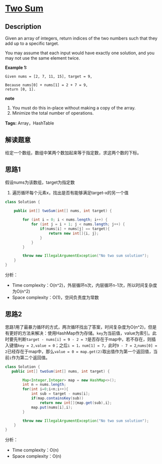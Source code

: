 # [Two Sum][title]

## Description

Given an array of integers, return indices of the two numbers such that they add up to a specific target.

You may assume that each input would have exactly one solution, and you may not use the same element twice.

**Example 1:**

```
Given nums = [2, 7, 11, 15], target = 9,

Because nums[0] + nums[1] = 2 + 7 = 9,
return [0, 1].
```
**note**
1. You must do this in-place without making a copy of the array.
2. Minimize the total number of operations.


**Tags:** Array，HashTable


## 解读题意
给定一个数组，数组中某两个数加起来等于指定数，求这两个数的下标。

## 思路1 
假设nums为该数组，target为指定数

1. 遍历循环每个元素x，找出是否有能够满足target-x的另一个值


```java
class Solution { 
  
    public int[] twoSum(int[] nums, int target) {

        for (int i = 0; i < nums.length; i++) {
            for (int j = i + 1; j < nums.length; j++) {
                if(nums[i] + nums[j] == target){
                    return new int[]{i, j};
                }
            }
        }

        throw new IllegalArgumentException("No two sum solution");
    }
}
```
分析：
- Time complexity：O(n^2)，外层循环n次，内层循环n-1次，所以时间复杂度为O(n^2)
- Space complexity：O(1)，空间负责度为常数

## 思路2
思路1用了最暴力循环的方式，两次循环找出了答案，时间复杂度为O(n^2)，但是有更好的方法来解决：使用HashMap作为存储。`key`为当前值，value为索引。此时要先判断`target - nums[i] = 9 - 2 = 7`是否存在于map中，若不存在，则插入键值`key = 2,value = 0`；之后`i = 1，num[1] = 7`，此时`9 - 7 = 2`,`nums[0] = 2`已经存在于map中，那么`value = 0 = map.get(2)`取出值作为第一个返回值，当前`i`作为第二个返回值。

```java
class Solution { 
   public int[] twoSum(int[] nums, int target) {

        Map<Integer,Integer> map = new HashMap<>();
        int n = nums.length;
        for(int i=0;i<n;i++){
            int sub = target - nums[i];
            if(map.containsKey(sub))
                return new int[]{map.get(sub),i};
            map.put(nums[i],i);
        }

        throw new IllegalArgumentException("No two sum solution");
    }
}
```
分析：
- Time complexity：O(n)
- Space complexity：O(n)


[title]: https://leetcode.com/problems/two-sum/description/